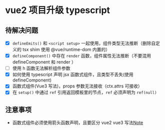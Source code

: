 # vue2 项目升级 typescript


## 待解决问题

- [x] `defineEmits()` 和 `<script setup>` 一起使用，组件类型无法推断（删除自定义的 tsx shim 使用 @vue/runtime-dom 内置的）
- [x] `defineComponent()` 中存在 `render` 函数，组件属性无法推断（不要混用 defineComponent 和 render ）
- [ ] 使用 h 函数无法解析组件参数
- [x] 如何使用 typescript 声明 jsx 函数式组件，且类型不丢失(使用 defineComponent)
- [x] 函数式组件(Vue3 写法)，props 参数无法接收（ctx.attrs 可接收）
- [x] 在 `setup()` 中通过 `ref` 引用返回模板里的节点，`ref` 必须声明为 `ref(null)`

## 注意事项

- 函数式组件必须使用箭头函数声明，且要区分 vue2 vue3 写法[Note](https://github.com/luwanquan/babel-preset-vca-jsx#note)
